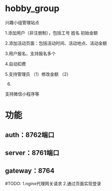# hobby_group
兴趣小组管理站点

1.添加用户（非注册制），包括工号 姓名 初始金额

2.添加活动页面：包括活动时间、活动地点、活动金额

3.用户报名，支持报名多个

4.自动扣费

5.支持管理员
（1）修改金额
（2）

6.
支持微信小程序等

# 功能
## auth：8762端口
## server：8761端口
## gateway：8764

#TODO:
1.nginx代理网关请求
2.通过页面实现登录
